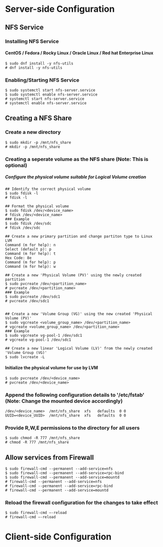 # Server-side Configuration
## NFS Service
### Installing NFS Service
#### CentOS / Fedora / Rocky Linux / Oracle Linux / Red hat Enterprise Linux
```
$ sudo dnf install -y nfs-utils
# dnf install -y nfs-utils
```

### Enabling/Starting NFS Service
```
$ sudo systemctl start nfs-server.service
$ sudo systemctl enable nfs-server.service
# systemctl start nfs-server.service
# systemctl enable nfs-server.service
```


## Creating a NFS Share
### Create a new directory
```
$ sudo mkdir -p /mnt/nfs_share
# mkdir -p /mnt/nfs_share
```

### Creating a seperate volume as the NFS share (Note: This is optional)
##### Configure the physical volume suitable for Logical Volume creation
```
## Identify the correct physical volume
$ sudo fdisk -l
# fdisk -l

## Format the physical volume
$ sudo fdisk /dev/<device_name>
# fdisk /dev/<device_name>
### Example
$ sudo fdisk /dev/sdc
# fdisk /dev/sdc

## Create a new primary partition and change partiton type to Linux LVM
Command (m for help): n
Select (default p): p
Command (m for help): t
Hex Code: 8e
Command (m for help): p
Command (m for help): w

## Create a new 'Physical Volume (PV)' using the newly created partition
$ sudo pvcreate /dev/<partition_name>
# pvcreate /dev/<partition_name>
### Example
$ sudo pvcreate /dev/sdc1
# pvcreate /dev/sdc1


## Create a new 'Volume Group (VG)' using the new created 'Physical Volume (PV)'
$ sudo vgcreate <volume_group_name> /dev/<partition_name>
# vgcreate <volume_group_name> /dev/<partition_name>
### Example
$ sudo vgcreate vg-pool-1 /dev/sdc1
# vgcreate vg-pool-1 /dev/sdc1

## Create a new linear 'Logical Volume (LV)' from the newly created 'Volume Group (VG)'
$ sudo lvcreate -L 
```



#### Initialize the physical volume for use by LVM
```
$ sudo pvcreate /dev/<device_name>
# pvcreate /dev/<device_name>
```



### Append the following configuration details to '/etc/fstab' (Note: Change the mounted device accordingly)
```
/dev/<device_name>  /mnt/nfs_share  xfs   defaults  0 0
UUID=<device_UUID>  /mnt/nfs_share  xfs   defaults  0 0
```



### Provide R,W,E permissions to the directory for all users
```
$ sudo chmod -R 777 /mnt/nfs_share
# chmod -R 777 /mnt/nfs_share
```

## Allow services from Firewall
```
$ sudo firewall-cmd --permanent --add-service=nfs
$ sudo firewall-cmd --permanent --add-service=rpc-bind
$ sudo firewall-cmd --permanent --add-service=mountd
# firewall-cmd --permanent --add-service=nfs
# firewall-cmd --permanent --add-service=rpc-bind
# firewall-cmd --permanent --add-service=mountd
```

### Reload the firewall configuration for the changes to take effect
```
$ sudo firewall-cmd –-reload
# firewall-cmd –-reload
```


# Client-side Configuration
